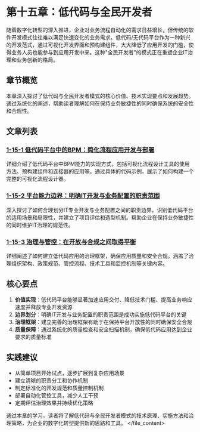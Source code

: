 # 第十五章：低代码与全民开发者

随着数字化转型的深入推进，企业对业务流程自动化的需求日益增长，但传统的软件开发模式往往难以满足快速变化的业务需求。低代码/无代码平台作为一种新兴的开发范式，通过可视化开发界面和预构建组件，大大降低了应用开发的门槛，使得业务人员也能参与到应用开发中来。这种"全民开发者"的模式正在重塑企业IT治理和业务创新的格局。

## 章节概览

本章深入探讨了低代码与全民开发者模式的核心价值、技术实现要点和发展趋势。通过系统化的阐述，帮助读者理解如何在保持业务敏捷性的同时确保系统的安全性和合规性。

## 文章列表

### [1-15-1 低代码平台中的BPM：简化流程应用开发与部署](1-15-1-low-code-platform-bpm.md)
详细介绍了低代码平台中BPM能力的实现方式，包括可视化流程设计工具的使用方法、预构建组件和连接器的应用等。通过具体的代码示例，展示了如何构建一个完整的可视化流程设计器。

### [1-15-2 平台能力边界：明确IT开发与业务配置的职责范围](1-15-2-platform-capability-boundaries.md)
深入探讨了如何合理划分IT专业开发与业务配置之间的职责边界，识别低代码平台的适用场景和局限性，并建立了项目评估和选型机制。帮助企业在保持业务敏捷性的同时维护IT治理的规范性。

### [1-15-3 治理与管控：在开放与合规之间取得平衡](1-15-3-governance-and-control.md)
详细阐述了如何建立低代码应用的治理框架，确保应用质量和安全合规。涵盖了治理组织架构、政策规范、管控流程、技术工具和监控机制等关键内容。

## 核心要点

1. **价值实现**：低代码平台能够显著加速应用交付、降低技术门槛、提高业务响应速度并释放专业开发资源
2. **边界划分**：明确IT开发与业务配置的职责范围是成功实施低代码平台的关键
3. **治理框架**：建立完善的治理框架有助于在保持平台开放性的同时确保安全合规
4. **质量保障**：通过系统化的质量检查和安全扫描机制，确保低代码应用达到企业要求的质量标准

## 实践建议

- 从简单项目开始试点，逐步扩展到复杂应用场景
- 建立清晰的职责分工和协作机制
- 制定标准化的开发规范和质量控制机制
- 部署自动化管控工具，减少人工干预
- 定期评估治理效果并持续优化策略

通过本章的学习，读者将了解低代码与全民开发者模式的技术原理、实施方法和治理策略，为企业的数字化转型提供新的思路和工具。
</file_content>